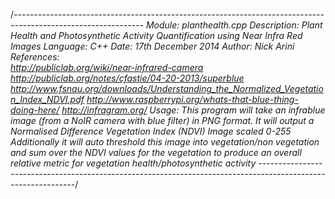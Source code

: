/*--------------------------------------------------------------------------------------------------------------
   Module:      planthealth.cpp
   Description: Plant Health and Photosynthetic Activity Quantification using Near Infra Red Images
   Language:    C++
   Date:        17th December 2014
   Author:      Nick Arini
   References:  
                http://publiclab.org/wiki/near-infrared-camera
                http://publiclab.org/notes/cfastie/04-20-2013/superblue
                http://www.fsnau.org/downloads/Understanding_the_Normalized_Vegetation_Index_NDVI.pdf
                http://www.raspberrypi.org/whats-that-blue-thing-doing-here/
                http://infragram.org/
   Usage: 
                This program will take an infrablue image (from a NoIR camera with blue filter) in PNG format.
                It will output a Normalised Difference Vegetation Index (NDVI) Image scaled 0-255
                Additionally it will auto threshold this image into vegetation/non vegetation and sum over the NDVI 
                values for the vegetation to produce an overall relative metric for vegetation health/photosynthetic 
                activity
  --------------------------------------------------------------------------------------------------------------*/
  
